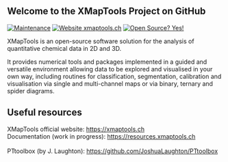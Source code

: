 ## Welcome to the XMapTools Project on GitHub

[![Maintenance](https://img.shields.io/badge/Maintained%3F-yes-green.svg)](https://github.com/xmaptools/XMapTools_Developers/graphs/commit-activity)
[![Website xmaptools.ch](https://img.shields.io/website-up-down-green-red/http/shields.io.svg)](https://xmaptools.ch)
[![Open Source? Yes!](https://badgen.net/badge/Open%20Source%20%3F/Yes%21/blue?icon=github)](#)

XMapTools is an open-source software solution for the analysis of quantitative chemical data in 2D and 3D.

It provides numerical tools and packages implemented in a guided and versatile environment allowing data to be explored and visualised in your own way, including routines for classification, segmentation, calibration and visualisation via single and multi-channel maps or via binary, ternary and spider diagrams. 

## Useful resources
XMapTools official website: https://xmaptools.ch <br />
Documentation (work in progress): https://resources.xmaptools.ch <br />  
PTtoolbox (by J. Laughton): https://github.com/JoshuaLaughton/PTtoolbox <br />



<!--

**Here are some ideas to get you started:**

🙋‍♀️ A short introduction - what is your organization all about?
🌈 Contribution guidelines - how can the community get involved?
👩‍💻 Useful resources - where can the community find your docs? Is there anything else the community should know?
🍿 Fun facts - what does your team eat for breakfast?
🧙 Remember, you can do mighty things with the power of [Markdown](https://docs.github.com/github/writing-on-github/getting-started-with-writing-and-formatting-on-github/basic-writing-and-formatting-syntax)
-->
